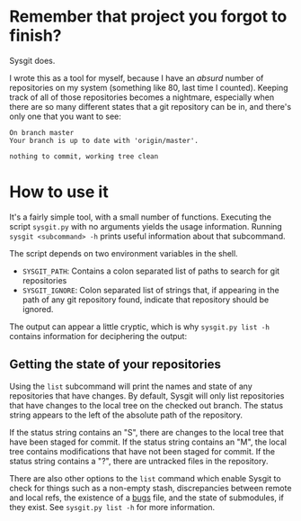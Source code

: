 # Remember that project you forgot to finish? #

Sysgit does.

I wrote this as a tool for myself, because I have an *absurd* number of
repositories on my system (something like 80, last time I counted). Keeping
track of all of those repositories becomes a nightmare, especially when there
are so many different states that a git repository can be in, and there's only
one that you want to see:

```
On branch master
Your branch is up to date with 'origin/master'.

nothing to commit, working tree clean
```

# How to use it #

It's a fairly simple tool, with a small number of functions. Executing the
script `sysgit.py` with no arguments yields the usage information. Running
`sysgit <subcommand> -h` prints useful information about that subcommand.

The script depends on two environment variables in the shell.

- `SYSGIT_PATH`: Contains a colon separated list of paths to search for git
   repositories
- `SYSGIT_IGNORE`: Colon separated list of strings that, if appearing in the
   path of any git repository found, indicate that repository should be
   ignored.

The output can appear a little cryptic, which is why `sysgit.py list -h`
contains information for deciphering the output:

## Getting the state of your repositories ##

Using the `list` subcommand will print the names and state of any repositories
that have changes. By default, Sysgit will only list repositories that have
changes to the local tree on the checked out branch. The status string appears
to the left of the absolute path of the repository.

If the status string contains an "S", there are changes to the local tree that
have been staged for commit. If the status string contains an "M", the local
tree contains modifications that have not been staged for commit.
If the status string contains a "?", there are untracked files in the
repository.

There are also other options to the `list` command which enable Sysgit to check
for things such as a non-empty stash, discrepancies between remote and
local refs, the existence of a [bugs](https://github.com/AmateurECE/bugs) file,
and the state of submodules, if they exist. See `sysgit.py list -h` for more
information.
